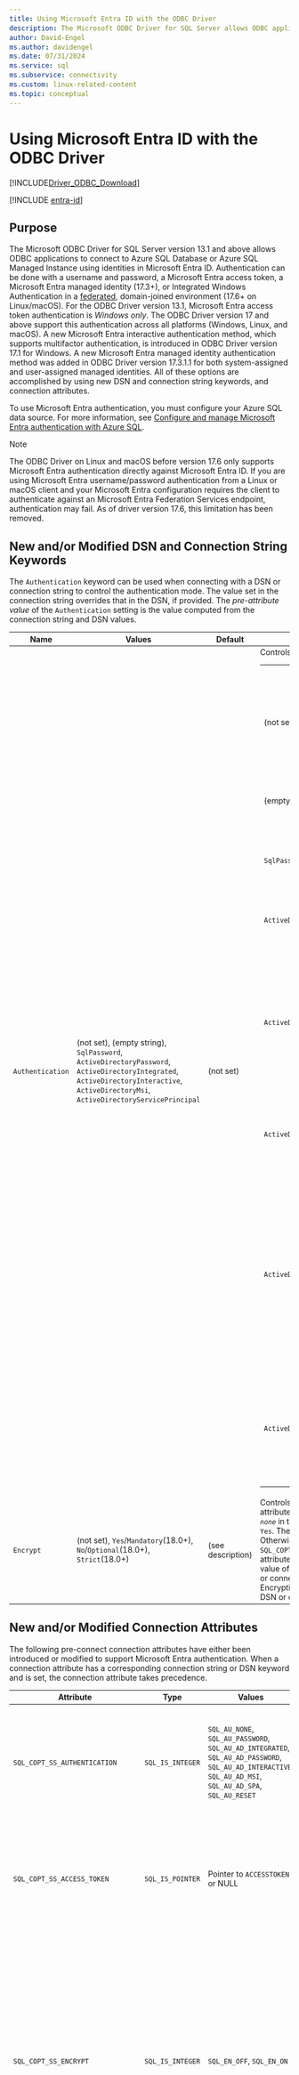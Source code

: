 ```yaml
---
title: Using Microsoft Entra ID with the ODBC Driver
description: The Microsoft ODBC Driver for SQL Server allows ODBC applications to connect to Azure SQL Database or Azure SQL Managed Instance by authenticating with Microsoft Entra ID.
author: David-Engel
ms.author: davidengel
ms.date: 07/31/2024
ms.service: sql
ms.subservice: connectivity
ms.custom: linux-related-content
ms.topic: conceptual
---
```

# Using Microsoft Entra ID with the ODBC Driver

[!INCLUDE[Driver_ODBC_Download](../../includes/driver_odbc_download.md)]

[!INCLUDE [entra-id](../../includes/entra-id-hard-coded.md)]

## Purpose

The Microsoft ODBC Driver for SQL Server version 13.1 and above allows ODBC applications to connect to Azure SQL Database or Azure SQL Managed Instance using identities in Microsoft Entra ID. Authentication can be done with a username and password, a Microsoft Entra access token, a Microsoft Entra managed identity (17.3+), or Integrated Windows Authentication in a [federated](/azure/active-directory/hybrid/connect/whatis-fed), domain-joined environment (17.6+ on Linux/macOS). For the ODBC Driver version 13.1, Microsoft Entra access token authentication is _Windows only_. The ODBC Driver version 17 and above support this authentication across all platforms (Windows, Linux, and macOS). A new Microsoft Entra interactive authentication method, which supports multifactor authentication, is introduced in ODBC Driver version 17.1 for Windows. A new Microsoft Entra managed identity authentication method was added in ODBC Driver version 17.3.1.1 for both system-assigned and user-assigned managed identities. All of these options are accomplished by using new DSN and connection string keywords, and connection attributes.

To use Microsoft Entra authentication, you must configure your Azure SQL data source. For more information, see [Configure and manage Microsoft Entra authentication with Azure SQL](/azure/azure-sql/database/authentication-aad-configure).

> [!NOTE]
> The ODBC Driver on Linux and macOS before version 17.6 only supports Microsoft Entra authentication directly against Microsoft Entra ID. If you are using Microsoft Entra username/password authentication from a Linux or macOS client and your Microsoft Entra configuration requires the client to authenticate against an Microsoft Entra Federation Services endpoint, authentication may fail. As of driver version 17.6, this limitation has been removed.

## New and/or Modified DSN and Connection String Keywords

The `Authentication` keyword can be used when connecting with a DSN or connection string to control the authentication mode. The value set in the connection string overrides that in the DSN, if provided. The _pre-attribute value_ of the `Authentication` setting is the value computed from the connection string and DSN values.

|Name|Values|Default|Description|
|-|-|-|-|
|`Authentication`|(not set), (empty string), `SqlPassword`, `ActiveDirectoryPassword`, `ActiveDirectoryIntegrated`, `ActiveDirectoryInteractive`, `ActiveDirectoryMsi`, `ActiveDirectoryServicePrincipal` |(not set)|Controls the authentication mode.<table><tr><th>Value<th>Description<tr><td>(not set)<td>Authentication mode determined by other keywords (existing legacy connection options.)<tr><td>(empty string)<td>(Connection string only.) Override and unset an `Authentication` value set in the DSN.<tr><td>`SqlPassword`<td>Directly authenticate to SQL using a username and password.<tr><td>`ActiveDirectoryPassword`<td>Authenticate with a Microsoft Entra identity using a username and password.<tr><td>`ActiveDirectoryIntegrated`<td>_Windows, and Linux/Mac 17.6+, driver only_. Authenticate with a Windows credential federated through Microsoft Entra ID with integrated authentication.<tr><td>`ActiveDirectoryInteractive`<td>_Windows driver only_. Authenticate with a Microsoft Entra identity using interactive authentication.<tr><td>`ActiveDirectoryMsi`<td>Authenticate with a Microsoft Entra managed identity. For a user-assigned identity, set UID to the identity's client ID for Azure App Service or Azure Container Instance; otherwise, use its object ID. For system-assigned identity, UID isn't required.<tr><td>`ActiveDirectoryServicePrincipal`<td>(17.7+) Authenticate with a Microsoft Entra  service principal. UID is set to the client ID of the service principal. PWD is set to the client secret.</table>|
|`Encrypt`|(not set), `Yes`/`Mandatory`(18.0+), `No`/`Optional`(18.0+), `Strict`(18.0+)|(see description)|Controls encryption for a connection. If the pre-attribute value of the `Authentication` setting isn't _`none`_ in the DSN or connection string, the default is `Yes`. The default is also `Yes` in versions 18.0.1+. Otherwise, the default is `No`. If the attribute `SQL_COPT_SS_AUTHENTICATION` overrides the pre-attribute value of `Authentication`, explicitly set the value of Encryption in the DSN or connection string or connection attribute. The pre-attribute value of Encryption is `Yes` if the value is set to `Yes` in either the DSN or connection string.|

## New and/or Modified Connection Attributes

The following pre-connect connection attributes have either been introduced or modified to support Microsoft Entra authentication. When a connection attribute has a corresponding connection string or DSN keyword and is set, the connection attribute takes precedence.

|Attribute|Type|Values|Default|Description|
|-|-|-|-|-|
|`SQL_COPT_SS_AUTHENTICATION`|`SQL_IS_INTEGER`|`SQL_AU_NONE`, `SQL_AU_PASSWORD`, `SQL_AU_AD_INTEGRATED`, `SQL_AU_AD_PASSWORD`, `SQL_AU_AD_INTERACTIVE`, `SQL_AU_AD_MSI`, `SQL_AU_AD_SPA`, `SQL_AU_RESET`|(not set)|See description of `Authentication` keyword above. `SQL_AU_NONE` is provided to explicitly override a set `Authentication` value in the DSN and/or connection string, while `SQL_AU_RESET` unsets the attribute if it was set, allowing the DSN or connection string value to take precedence.|
|`SQL_COPT_SS_ACCESS_TOKEN`|`SQL_IS_POINTER`|Pointer to `ACCESSTOKEN` or NULL|NULL|If non-null, specifies the Microsoft Entra access token to use. It's an error to specify an access token and also `UID`, `PWD`, `Trusted_Connection`, or `Authentication` connection string keywords or their equivalent attributes. <br> **NOTE:** ODBC Driver version 13.1 only supports this setting on _Windows_.|
|`SQL_COPT_SS_ENCRYPT`|`SQL_IS_INTEGER`|`SQL_EN_OFF`, `SQL_EN_ON`|(see description)|Controls encryption for a connection. `SQL_EN_OFF` and `SQL_EN_ON` disable and enable encryption, respectively. If the pre-attribute value of the `Authentication` setting isn't _`none`_ or `SQL_COPT_SS_ACCESS_TOKEN` is set, and `Encrypt` wasn't specified in either the DSN or connection string, the default is `SQL_EN_ON`. Otherwise, the default is `SQL_EN_OFF`. If the connection attribute `SQL_COPT_SS_AUTHENTICATION` is set to not _`none`_, explicitly set `SQL_COPT_SS_ENCRYPT` to the desired value if `Encrypt` wasn't specified in the DSN or connection string. The effective value of this attribute controls [whether encryption is used for the connection.](../../relational-databases/native-client/features/using-encryption-without-validation.md)|
|`SQL_COPT_SS_OLDPWD`|\-|\-|\-|Not supported with Microsoft Entra ID, since password changes to Microsoft Entra principals can't be accomplished through an ODBC connection. <br><br>Password expiration for SQL Server Authentication was introduced in SQL Server 2005. The `SQL_COPT_SS_OLDPWD` attribute was added to allow the client to provide both the old and the new password for the connection. When this property is set, the provider won't use the connection pool for the first connection or for future connections, since the connection string contains the "old password", which has now changed.|
|`SQL_COPT_SS_INTEGRATED_SECURITY`|`SQL_IS_INTEGER`|`SQL_IS_OFF`,`SQL_IS_ON`|`SQL_IS_OFF`|_Deprecated_; use `SQL_COPT_SS_AUTHENTICATION` set to `SQL_AU_AD_INTEGRATED` instead. <br><br>Forces use of Windows Authentication (Kerberos on Linux and macOS) for access validation on server login. When Windows Authentication is used, the driver ignores user identifier and password values provided as part of `SQLConnect`, `SQLDriverConnect`, or `SQLBrowseConnect` processing.|

<a name='ui-additions-for-azure-active-directory-windows-driver-only'></a>

## UI Additions for Microsoft Entra ID (Windows driver only)

The DSN setup and connection UIs of the driver have been enhanced with the extra options necessary to authenticate with Microsoft Entra ID.

### Creating and editing DSNs in the UI

It's possible to use Microsoft Entra authentication options when creating or editing an existing DSN using the driver's setup UI:

`Authentication=ActiveDirectoryIntegrated` for Microsoft Entra integrated authentication to Azure SQL

![The DSN creation and editing screen with Microsoft Entra integrated authentication selected.](windows/create-dsn-ad-integrated.png)

`Authentication=ActiveDirectoryPassword` for Microsoft Entra username/password authentication to Azure SQL 

![The DSN creation and editing screen with Microsoft Entra Password authentication selected.](windows/create-dsn-ad-password.png)

`Authentication=ActiveDirectoryInteractive` for Microsoft Entra interactive authentication to Azure SQL

![The DSN creation and editing screen with Microsoft Entra Interactive authentication selected.](windows/create-dsn-ad-interactive.png)

> [!NOTE]
> As of driver version 17.9, the interactive authentication behavior has changed. Users will always be prompted for credentials unless the driver has a valid access token cached. This change prevents users on Microsoft Entra joined devices from skipping the prompt and automatically signing in with cached credentials when using `ActiveDirectoryInteractive` authentication.

`Authentication=SqlPassword` for username/password authentication to SQL Server and Azure SQL

![The DSN creation and editing screen with SQL Server authentication selected.](windows/create-dsn-ad-sql-server.png)

`Trusted_Connection=Yes` for Windows legacy SSPI-integrated authentication

![The DSN creation and editing screen with Integrated Windows authentication selected.](windows/create-dsn-win-sspi.png)

`Authentication=ActiveDirectoryMsi` for Microsoft Entra managed identity authentication

![The DSN creation and editing screen with Managed Service Identity authentication selected.](windows/create-dsn-ad-msi.png)

`Authentication=ActiveDirectoryServicePrincipal` for Microsoft Entra service principal authentication

![The DSN creation and editing screen with Microsoft Entra service principal authentication selected.](windows/create-dsn-ad-spa.png)

The seven options correspond to `Trusted_Connection=Yes` (existing legacy Windows SSPI-only integrated authentication) and `Authentication=` `ActiveDirectoryIntegrated`, `SqlPassword`, `ActiveDirectoryPassword`, `ActiveDirectoryInteractive`, `ActiveDirectoryMsi`, and `ActiveDirectoryServicePrincipal` respectively.

### SQLDriverConnect Prompt (Windows driver only)

The prompt dialog displayed by SQLDriverConnect when it requests information required to complete the connection contains four new options for Microsoft Entra authentication:

![The SQL Server Login dialog displayed by SQLDriverConnect.](windows/server-login.png)

These options correspond to the same six available in the DSN setup UI above.

### Example connection strings

1. SQL Server Authentication - legacy syntax. Server certificate isn't validated, and encryption is used only if the server enforces it. The username/password is passed in the connection string.

   `server=Server;database=Database;UID=UserName;PWD=Password;Encrypt=no;TrustServerCertificate=yes;`

2. SQL Authentication - new syntax. The client requests encryption (the default value of `Encrypt` is `true`) and the server certificate gets validated, whatever the encryption setting (unless `TrustServerCertificate` is set to `true`). The username/password is passed in the connection string.

   `server=Server;database=Database;UID=UserName;PWD=Password;Authentication=SqlPassword;`

3. Integrated Windows Authentication (Kerberos on Linux and macOS) using SSPI (to SQL Server or SQL IaaS) - current syntax. Server certificate isn't validated, unless encryption is required by the server.

   `server=Server;database=Database;Trusted_Connection=yes;Encrypt=no;`

4. (_Windows driver only_.) Integrated Windows Authentication using SSPI (if the target database is in SQL Server or SQL Server on Azure VMs) - new syntax. The client requests encryption (the default value of `Encrypt` is `true`) and the server certificate gets validated, whatever the encryption setting (unless `TrustServerCertificate` is set to `true`).

   `server=Server;database=Database;Authentication=ActiveDirectoryIntegrated;`

5. Microsoft Entra username/password authentication (if the target database is in Azure SQL Database or Azure SQL Managed Instance). Server certificate gets validated, whatever the encryption setting (unless `TrustServerCertificate` is set to `true`). The username/password is passed in the connection string.

   `server=Server;database=Database;UID=UserName;PWD=Password;Authentication=ActiveDirectoryPassword;Encrypt=yes;`

6. (_Windows, and Linux/macOS 17.6+, driver only_.) Integrated Windows Authentication using ADAL or Kerberos, which involves redeeming Windows account credentials for a Microsoft Entra access token, assuming the target database is in Azure SQL. Server certificate gets validated, whatever the encryption setting (unless `TrustServerCertificate` is set to `true`). On Linux/macOS, a suitable Kerberos ticket needs to be available. For more information, see the section below on Federated Accounts and [Using Integrated Authentication](linux-mac/using-integrated-authentication.md).

   `server=Server;database=Database;Authentication=ActiveDirectoryIntegrated;Encrypt=yes;`

7. (_Windows driver only_.) Microsoft Entra Interactive Authentication uses Microsoft Entra multifactor authentication technology to set up connection. In this mode, by providing the login ID, an Azure Authentication dialog is triggered and allows the user to input additional verification to complete the connection. The username is passed in the connection string.

   `server=Server;database=Database;UID=UserName;Authentication=ActiveDirectoryInteractive;Encrypt=yes;`

   ![Windows Azure Authentication UI when using Active Directory Interactive authentication.](windows/WindowsAzureAuth.png)

8. Microsoft Entra managed identity authentication can use a system-assigned or user-assigned managed identity. For a user-assigned identity, set UID to the identity's client ID for Azure App Service or Azure Container Instance; otherwise, use its object ID. For system-assigned identity, UID isn't required. <br>

   For system-assigned identity:

   `server=Server;database=Database;Authentication=ActiveDirectoryMsi;Encrypt=yes;`

   For user-assigned identity with object ID equals to `myObjectId`:

   `server=Server;database=Database;UID=myObjectId;Authentication=ActiveDirectoryMsi;Encrypt=yes;`

10. Microsoft Entra service principal authentication

   `server=Server;database=Database;UID=clientId;PWD=clientSecret;Authentication=ActiveDirectoryServicePrincipal;Encrypt=yes;`

### Remarks

- When using Microsoft Entra options with the Windows ODBC driver _prior to_ version 17.4.2, ensure that the Active Directory Authentication Library for SQL Server has been installed. When using the Linux and macOS drivers, ensure that `libcurl` has been installed. For driver version 17.2 and later, this is not an explicit dependency since it is not required for the other authentication methods or ODBC operations.

- When Microsoft Entra configuration includes conditional access policies, and the client is Windows 10 or Server 2016 or later, authentication via Integrated or username/password may fail. Conditional access policies require the use of Web Account Manager (WAM), which is supported in driver version 17.6 or later for Windows. To use WAM, create a new string value named `ADALuseWAM` in `HKLM\Software\ODBC\ODBCINST.INI\ODBC Driver 17 for SQL Server`, `HKCU\Software\ODBC\ODBC.INI\<your-user-DSN-name>`, or `HKLM\Software\ODBC\ODBC.INI\<your-system-DSN-name>` for global, user DSN, or system DSN-scoped configuration respectively, and set it to a value of 1. Note that authentication with WAM does not support running the application as a different user with `runas`. Scenarios which require Conditional Access policies are not supported for Linux or macOS.

- To connect using a SQL Server account username and password, you may now use the new `SqlPassword` option, which is recommended especially for Azure SQL since this option enables more secure connection defaults.

- To connect using a Microsoft Entra account username and password, specify `Authentication=ActiveDirectoryPassword` in the connection string and the `UID` and `PWD` keywords with the username and password, respectively.

- To connect using Windows Integrated or Microsoft Entra Integrated (Windows, and Linux/macOS 17.6+, driver only) authentication, specify `Authentication=ActiveDirectoryIntegrated` in the connection string. The driver will choose the correct authentication mode automatically. For driver versions 17.7 or earlier, `UID` and `PWD` must not be specified. Beginning with driver version 17.8, `UID` and `PWD` are ignored.

- To connect using Microsoft Entra interactive authentication (Windows driver only), `UID` must be specified. For driver versions 17.7 and earlier, `PWD` must not be specified. Beginning with driver version 17.8, `PWD` is ignored.

- Starting with version 18.1, `Trusted_Connection=Yes` no longer uses Microsoft Entra ID federated authentication by default and uses SSPI-integrated instead. To use Microsoft Entra ID for this option, `TrustedConnection_UseAAD=Yes` should be configured.

- ODBC driver versions 17.7 and lower have a known issue with connection timeout when Microsoft Entra authentication and Force Encryption are enabled on a SQL Server instance. The SQL Server errorlog may contain error messages such as: "_Error: 33155, Severity: 20, State: 1. A disconnect event was raised when server is waiting for Federated Authentication token. This could be due to client close or server timeout expired_.". If you are using high availability solutions such Always On availability groups or failover cluster instances, the internal cluster communication for SQL Server may be affected by this behavior which can affect resource availability. In the cluster log, you may see error messages such as: `[hadrag] Connect to SQL Server ...ODBC Error: [HY000] [Microsoft][ODBC Driver 17 for SQL Server]An unknown error has occurred. Detailed error information is not available. (0)`. ODBC driver versions 17.10 and higher fix this issue and with SQL Server 2022 GDR KB5021522 /CU1 KB5022375, the latest driver which contains this fix is installed with SQL Server installation. You can verify which version of ODBC driver you have installed by referring to the ODBC Data Source Administrator.

- Starting with ODBC driver version 18.3, Managed Identity (ActiveDirectoryMSI) authentication is supported on Azure Arc and Azure Cloud Shell.

## Authenticating with an access token

The `SQL_COPT_SS_ACCESS_TOKEN` pre-connection attribute allows the use of an access token obtained from Microsoft Entra ID for authentication instead of username and password, and also bypasses the negotiation and obtaining of an access token by the driver. To use an access token, set the `SQL_COPT_SS_ACCESS_TOKEN` connection attribute to a pointer to an `ACCESSTOKEN` structure:

```cpp
typedef struct AccessToken
{
    DWORD dataSize;
    BYTE data[];
} ACCESSTOKEN;
```

The `ACCESSTOKEN` is a variable-length structure consisting of a 4-byte _length_ followed by _length_ bytes of opaque data that form the access token. Because of how SQL Server handles access tokens, one obtained via an [OAuth 2.0](/azure/active-directory/develop/active-directory-authentication-scenarios) JSON response must be expanded so that each byte is followed by a zero padding byte, similar to a UCS-2 string containing only ASCII characters. However, the token is an opaque value and the length specified, in bytes, must NOT include any null terminator. Because of their considerable length and format constraints, this method of authentication is only available programmatically via the `SQL_COPT_SS_ACCESS_TOKEN` connection attribute. There's no corresponding DSN or connection string keyword. The connection string must not contain `UID`, `PWD`, `Authentication`, or `Trusted_Connection` keywords.

> [!NOTE]
> The ODBC Driver version 13.1 only supports this authentication on _Windows_. Subsequent versions support this authentication on all platforms.

<a name='azure-active-directory-authentication-sample-code'></a>

## Microsoft Entra authentication sample code

The following sample shows the code required to connect to SQL Server using Microsoft Entra ID with connection keywords. There's no need to change the application code itself. The connection string, or DSN if one is used, is the only modification needed to use Microsoft Entra ID for authentication:

```cpp
    ...
    SQLCHAR connString[] = "Driver={ODBC Driver 18 for SQL Server};Server={server};UID=myuser;PWD=myPass;Authentication=ActiveDirectoryPassword;Encrypt=yes;"
    ...
    SQLDriverConnect(hDbc, NULL, connString, SQL_NTS, NULL, 0, NULL, SQL_DRIVER_NOPROMPT);
    ...
```

The following sample shows the code required to connect to SQL Server using Microsoft Entra access token authentication. In this case, it's necessary to modify application code to process the access token and set the associated connection attribute.

```cpp
    SQLCHAR connString[] = "Driver={ODBC Driver 18 for SQL Server};Server={server};Encrypt=yes;"
    SQLCHAR accessToken[] = "eyJ0eXAiOi..."; // In the format extracted from an OAuth JSON response
    ...
    DWORD dataSize = 2 * strlen(accessToken);
    ACCESSTOKEN *pAccToken = malloc(sizeof(ACCESSTOKEN) + dataSize);
    pAccToken->dataSize = dataSize;
    // Expand access token with padding bytes
    for(int i = 0, j = 0; i < dataSize; i += 2, j++) {
        pAccToken->data[i] = accessToken[j];
        pAccToken->data[i+1] = 0;
    }
    ...
    SQLSetConnectAttr(hDbc, SQL_COPT_SS_ACCESS_TOKEN, (SQLPOINTER)pAccToken, SQL_IS_POINTER);
    SQLDriverConnect(hDbc, NULL, connString, SQL_NTS, NULL, 0, NULL, SQL_DRIVER_NOPROMPT);
    ...
    free(pAccToken);
```

The following sample connection string is for use with Microsoft Entra interactive authentication. It doesn't contain PWD field as the password would be entered on the Azure Authentication screen.

```cpp
SQLCHAR connString[] = "Driver={ODBC Driver 18 for SQL Server};Server={server};UID=myuser;Authentication=ActiveDirectoryInteractive;Encrypt=yes;"
```

The following sample connection string is for use with Microsoft Entra managed identity authentication. UID is set to the object/client ID of the user identity when using a user-assigned identity.

```cpp
// For system-assigned identity,
SQLCHAR connString[] = "Driver={ODBC Driver 18 for SQL Server};Server={server};Authentication=ActiveDirectoryMsi;Encrypt=yes;"
...
// For user-assigned identity with object ID equals to myObjectId
SQLCHAR connString[] = "Driver={ODBC Driver 18 for SQL Server};Server={server};UID=myObjectId;Authentication=ActiveDirectoryMsi;Encrypt=yes;"
```

## Considerations for using ADFS Federated Accounts on Linux/macOS

Starting with version 17.6, the drivers for Linux and macOS support authentication using [Microsoft Entra ADFS-federated accounts](/azure/active-directory/hybrid/connect/whatis-fed) using either username/password (`ActiveDirectoryPassword`) or Kerberos (`ActiveDirectoryIntegrated`). There are some limitations dependent on the platform when using Integrated mode.

When authenticating with a user whose UPN suffix is different from the Kerberos realm, that is, an alternate UPN suffix is in use, it's necessary to use the Enterprise Principal option (use the `-E` option with `kinit`, and supply the principal name in the form `user@federated-domain`) when obtaining Kerberos tickets. This way, the driver can correctly determine both the federated domain and the Kerberos realm.

You can verify that a suitable Kerberos ticket is available by inspecting the output of the `klist` command. If the federated domain is the same as the Kerberos realm and UPN suffix, the principal name is of the form `user@realm`. If it's different, the principal name should be of the form `user@federated-domain@realm`.

### Linux

On SUSE 11, the default Kerberos library version of 1.6.x doesn't support the Enterprise Principal option necessary to use alternate UPN suffixes. To use alternate UPN suffixes with Microsoft Entra integrated authentication, upgrade the Kerberos library to 1.7 or newer.

On Alpine Linux, the default `libcurl` doesn't support the SPNEGO/Kerberos authentication required for Microsoft Entra integrated authentication.

### macOS

The system Kerberos library `kinit` supports Enterprise Principal with the `--enterprise` option, but also implicitly does name canonicalization, which prevents the use of alternate UPN suffixes. To use alternate UPN suffixes with Microsoft Entra integrated authentication, install a newer Kerberos library via `brew install krb5` and use its `kinit` with the `-E` option as described above.

## Related content

- [Token-based authentication support for Azure SQL Database using Microsoft Entra auth](/archive/blogs/sqlsecurity/token-based-authentication-support-for-azure-sql-db-using-azure-ad-auth)
- [Using Integrated Authentication](linux-mac/using-integrated-authentication.md)
